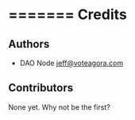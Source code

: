 =======
Credits
=======

Authors
----------------

* DAO Node <jeff@voteagora.com>

Contributors
------------

None yet. Why not be the first?
